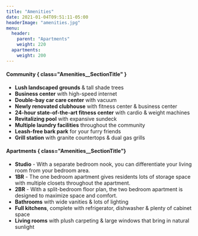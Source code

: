 ```yaml
---
title: "Amenities"
date: 2021-01-04T09:51:11-05:00
headerImage: "amenities.jpg"
menu:
  header:
    parent: "Apartments"
    weight: 220
  apartments:
    weight: 200
---
```


#### Community { class="Amenities__SectionTitle" }
- **Lush landscaped grounds** & tall shade trees
- **Business center** with high-speed internet
- **Double-bay car care center** with vacuum
- **Newly renovated clubhouse** with fitness center & business center
- **24-hour state-of-the-art fitness center** with cardio & weight machines
- **Revitalizing pool** with expansive sundeck
- **Multiple laundry facilities** throughout the community
- **Leash-free bark park** for your furry friends
- **Grill station** with granite countertops & dual gas grills

#### Apartments { class="Amenities__SectionTitle"}
- **Studio** - With a separate bedroom nook, you can differentiate your living room from your bedroom area.
- **1BR** - The one bedroom apartment gives residents lots of storage space with multiple closets throughout the apartment.
- **2BR** - With a split-bedroom floor plan, the two bedroom apartment is designed to maximize space and comfort.
- **Bathrooms** with wide vanities & lots of lighting
- **Full kitchens**, complete with refrigerator, dishwasher & plenty of cabinet space
- **Living rooms** with plush carpeting & large windows that bring in natural sunlight
